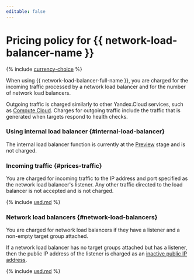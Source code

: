 ```yaml
---
editable: false
---
```

# Pricing policy for {{ network-load-balancer-name }}

{% include [currency-choice](../_includes/pricing/currency-choice.md) %}

When using {{ network-load-balancer-full-name }}, you are charged for the incoming traffic processed by a network load balancer and for the number of network load balancers.

Outgoing traffic is charged similarly to other Yandex.Cloud services, such as [Compute Cloud](../compute/pricing.md#prices-traffic). Charges for outgoing traffic include the traffic that is generated when targets respond to health checks.

### Using internal load balancer {#internal-load-balancer}

The internal load balancer function is currently at the [Preview](../overview/concepts/launch-stages.md) stage and is not charged.

### Incoming traffic {#prices-traffic}

You are charged for incoming traffic to the IP address and port specified as the network load balancer's listener. Any other traffic directed to the load balancer is not accepted and is not charged.




{% include [usd.md](../_pricing/network-load-balancer/usd-ingress.md) %}

### Network load balancers {#network-load-balancers}

You are charged for network load balancers if they have a listener and a non-empty target group attached.

If a network load balancer has no target groups attached but has a listener, then the public IP address of the listener is charged as an [inactive public IP address](../vpc/pricing.md#prices-public-ip).




{% include [usd.md](../_pricing/network-load-balancer/usd-balancer.md) %}
